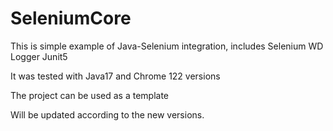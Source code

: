 # SeleniumCore
This is simple example of Java-Selenium integration, includes
Selenium WD
Logger
Junit5

It was tested with Java17 and Chrome 122 versions

The project can be used as a template

Will be updated according to the new versions.
